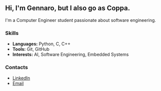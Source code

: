 ## Hi, I'm Gennaro, but I also go as Coppa.
I'm a Computer Engineer student passionate about software engineering.

### Skills
- **Languages:** Python, C, C++
- **Tools:** Git, GitHub
- **Interests:** AI, Software Engineering, Embedded Systems

### Contacts
- [LinkedIn](https://www.linkedin.com/in/gennaro-d-avanzo-54b7b5342)
- [Email](gennarodav2005@gmail.com)
